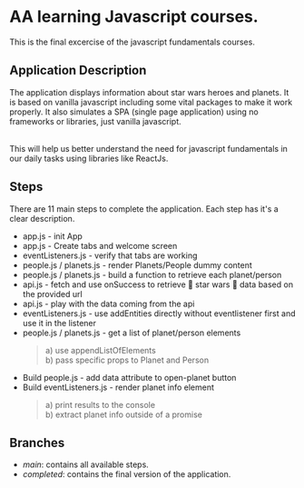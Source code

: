 # AA learning Javascript courses.

This is the final excercise of the javascript fundamentals courses.

## Application Description

The application displays information about star wars heroes and planets. 
It is based on vanilla javascript including some vital packages to make it work properly. It also simulates a SPA (single page application) using no frameworks or libraries, just vanilla javascript.

<br/> This will help us better understand the need for javascript fundamentals in our daily tasks using libraries like ReactJs. 

## Steps

There are 11 main steps to complete the application. Each step has it's a clear description.

- app.js - init App 
- app.js - Create tabs and welcome screen
- eventListeners.js - verify that tabs are working
- people.js / planets.js - render Planets/People dummy content
- people.js / planets.js  - build a function to retrieve each planet/person
- api.js - fetch and use onSuccess to retrieve 🤖 star wars 🤖 data based on the provided url
- api.js - play with the data coming from the api
- eventListeners.js - use addEntities directly without eventlistener first and use it in the listener
- people.js / planets.js  - get a list of planet/person elements
  > a) use appendListOfElements <br />
  > b) pass specific props to Planet and Person
- Build people.js - add data attribute to open-planet button
- Build eventListeners.js - render planet info element 
  > a) print results to the console <br />
  > b) extract planet info outside of a promise

## Branches

- _main_: contains all available steps.
- _completed_: contains the final version of the application.
